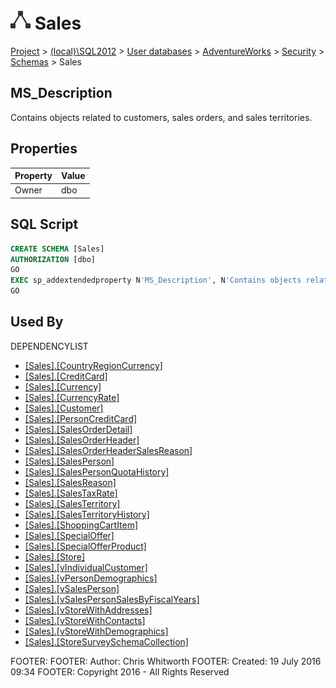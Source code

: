 
# ![Schemas](../../../../../Images/Schema32.png) Sales

[Project](../../../../../index.md) > [(local)\\SQL2012](../../../../index.md) > [User databases](../../../index.md) > [AdventureWorks](../../index.md) > [Security](../index.md) > [Schemas](Schemas_.md) > Sales

## <a name="#description"></a>MS_Description
Contains objects related to customers, sales orders, and sales territories.
## <a name="#properties"></a>Properties

| Property | Value |
|---|---|
| Owner | dbo |


## <a name="#sqlscript"></a>SQL Script
```sql
CREATE SCHEMA [Sales]
AUTHORIZATION [dbo]
GO
EXEC sp_addextendedproperty N'MS_Description', N'Contains objects related to customers, sales orders, and sales territories.', 'SCHEMA', N'Sales', NULL, NULL, NULL, NULL
GO

```

## <a name="#usedby"></a>Used By
DEPENDENCYLIST
* [[Sales].[CountryRegionCurrency]](../../Tables/CountryRegionCurrency.md)
* [[Sales].[CreditCard]](../../Tables/CreditCard.md)
* [[Sales].[Currency]](../../Tables/Currency.md)
* [[Sales].[CurrencyRate]](../../Tables/CurrencyRate.md)
* [[Sales].[Customer]](../../Tables/Customer.md)
* [[Sales].[PersonCreditCard]](../../Tables/PersonCreditCard.md)
* [[Sales].[SalesOrderDetail]](../../Tables/SalesOrderDetail.md)
* [[Sales].[SalesOrderHeader]](../../Tables/SalesOrderHeader.md)
* [[Sales].[SalesOrderHeaderSalesReason]](../../Tables/SalesOrderHeaderSalesReason.md)
* [[Sales].[SalesPerson]](../../Tables/SalesPerson.md)
* [[Sales].[SalesPersonQuotaHistory]](../../Tables/SalesPersonQuotaHistory.md)
* [[Sales].[SalesReason]](../../Tables/SalesReason.md)
* [[Sales].[SalesTaxRate]](../../Tables/SalesTaxRate.md)
* [[Sales].[SalesTerritory]](../../Tables/SalesTerritory.md)
* [[Sales].[SalesTerritoryHistory]](../../Tables/SalesTerritoryHistory.md)
* [[Sales].[ShoppingCartItem]](../../Tables/ShoppingCartItem.md)
* [[Sales].[SpecialOffer]](../../Tables/SpecialOffer.md)
* [[Sales].[SpecialOfferProduct]](../../Tables/SpecialOfferProduct.md)
* [[Sales].[Store]](../../Tables/Store.md)
* [[Sales].[vIndividualCustomer]](../../Views/vIndividualCustomer.md)
* [[Sales].[vPersonDemographics]](../../Views/vPersonDemographics.md)
* [[Sales].[vSalesPerson]](../../Views/vSalesPerson.md)
* [[Sales].[vSalesPersonSalesByFiscalYears]](../../Views/vSalesPersonSalesByFiscalYears.md)
* [[Sales].[vStoreWithAddresses]](../../Views/vStoreWithAddresses.md)
* [[Sales].[vStoreWithContacts]](../../Views/vStoreWithContacts.md)
* [[Sales].[vStoreWithDemographics]](../../Views/vStoreWithDemographics.md)
* [[Sales].[StoreSurveySchemaCollection]](../../Programmability/Types/XML_Schema_Collections/StoreSurveySchemaCollection.md)

FOOTER: FOOTER: Author:  Chris Whitworth
FOOTER: Created: 19 July 2016 09:34
FOOTER: Copyright 2016 - All Rights Reserved

